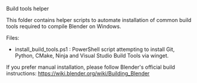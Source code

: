 Build tools helper

This folder contains helper scripts to automate installation of common build tools required to compile Blender on Windows.

Files:
- install_build_tools.ps1 : PowerShell script attempting to install Git, Python, CMake, Ninja and Visual Studio Build Tools via winget.

If you prefer manual installation, please follow Blender's official build instructions: https://wiki.blender.org/wiki/Building_Blender
